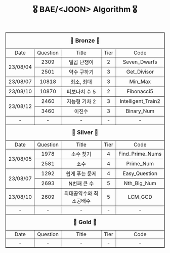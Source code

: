 <br></br>
<h3 align="center"><b><span style="font-size:150%">🎖️ BAE/&lt;JOON> Algorithm 🎖️</span></b></h3>
<br>

<table align="center" border="1" width="80%">
<tr align="center">
<td colspan="5" height="50px"><b><font size=4>🥉 Bronze 🥉</font></b></td>
</tr>
<tr align="center">
<td>Date</td>
<td>Question</td>
<td>Title</td>
<td>Tier</td>
<td>Code</td>
</tr>
<tr align="center">
<td rowspan="2">23/08/04</td>
<td>2309</td>
<td>일곱 난쟁이</td>
<td>2</td>
<td>Seven_Dwarfs</td>
</tr>
<tr align="center">
<td>2501</td>
<td>약수 구하기</td>
<td>3</td>
<td>Get_Divisor</td>
</tr>
<tr align="center">
<td>23/08/07</td>
<td>10818</td>
<td>최소, 최대</td>
<td>3</td>
<td>Min_Max</td>
</tr>
<tr align="center">
<td>23/08/10</td>
<td>10870</td>
<td>피보나치 수 5</td>
<td>2</td>
<td>Fibonacci5</td>
</tr>
<tr align="center">
<td rowspan="2">23/08/12</td>
<td>2460</td>
<td>지능형 기차 2</td>
<td>3</td>
<td>Intelligent_Train2</td>
</tr>
<tr align="center">
<td>3460</td>
<td>이진수</td>
<td>3</td>
<td>Binary_Num</td>
</tr>
<tr align="center">
<td>-</td>
<td>-</td>
<td>-</td>
<td>-</td>
<td>-</td>
</tr>

<tr align="center">
<td colspan="5" height="50px"><b><font size=4>🥈 Silver 🥈</b></td>
</tr>
<tr align="center">
<td>Date</td>
<td>Question</td>
<td>Title</td>
<td>Tier</td>
<td>Code</td>
</tr>
<tr align="center">
<td rowspan="2">23/08/05</td>
<td>1978</td>
<td>소수 찾기</td>
<td>4</td>
<td>Find_Prime_Nums</td>
</tr>
<tr align="center">
<td>2581</td>
<td>소수</td>
<td>4</td>
<td>Prime_Num</td>
</tr>
<tr align="center">
<td rowspan="2">23/08/07</td>
<td>1292</td>
<td>쉽게 푸는 문제</td>
<td>4</td>
<td>Easy_Question</td>
</tr>
<tr align="center">
<td>2693</td>
<td>N번째 큰 수</td>
<td>5</td>
<td>Nth_Big_Num</td>
</tr>
<tr align="center">
<td>23/08/10</td>
<td>2609</td>
<td>최대공약수와 최소공배수</td>
<td>5</td>
<td>LCM_GCD</td>
</tr>
<tr align="center">
<td>-</td>
<td>-</td>
<td>-</td>
<td>-</td>
<td>-</td>
</tr>
<tr align="center">
<td colspan="5" height="50px"><b><font size=4>🥇 Gold 🥇</b></td>
</tr>
<tr align="center">
<td>Date</td>
<td>Question</td>
<td>Title</td>
<td>Tier</td>
<td>Code</td>
</tr>
<tr align="center">
<td>-</td>
<td>-</td>
<td>-</td>
<td>-</td>
<td>-</td>
</tr>
</table>